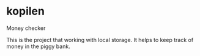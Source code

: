 # kopilen
Money checker

This is the project that working with local storage. 
It helps to keep track of money in the piggy bank.
